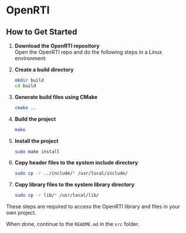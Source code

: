# OpenRTI

## How to Get Started

1. **Download the OpenRTI repository**  
    Open the OpenRTI repo and do the following steps in a Linux environment:

2. **Create a build directory**  
    ```sh
    mkdir build
    cd build
    ```

3. **Generate build files using CMake**  
    ```sh
    cmake ..
    ```

4. **Build the project**  
    ```sh
    make
    ```

5. **Install the project**  
    ```sh
    sudo make install
    ```

6. **Copy header files to the system include directory**  
    ```sh
    sudo cp -r ../include/* /usr/local/include/
    ```

7. **Copy library files to the system library directory**  
    ```sh
    sudo cp -r lib/* /usr/local/lib/
    ```

These steps are required to access the OpenRTI library and files in your own project.

When done, continue to the `README.md` in the `src` folder.

